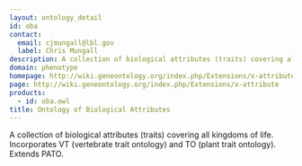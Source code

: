 ```yaml
---
layout: ontology_detail
id: oba
contact: 
  email: cjmungall@lbl.gov
  label: Chris Mungall
description: A collection of biological attributes (traits) covering all kingdoms of life. Incorporates VT (vertebrate trait ontology) and TO (plant trait ontology). Extends PATO.
domain: phenotype
homepage: http://wiki.geneontology.org/index.php/Extensions/x-attribute
page: http://wiki.geneontology.org/index.php/Extensions/x-attribute
products: 
  - id: oba.owl
title: Ontology of Biological Attributes
---
```


A collection of biological attributes (traits) covering all kingdoms of life. Incorporates VT (vertebrate trait ontology) and TO (plant trait ontology). Extends PATO.
